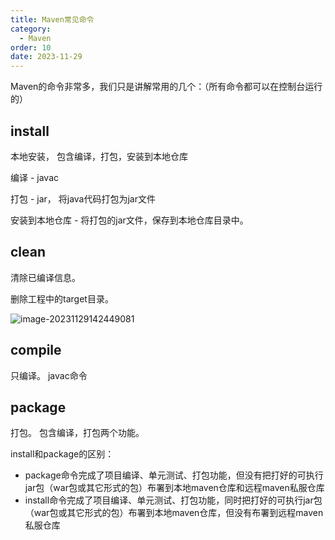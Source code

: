 ```yaml
---
title: Maven常见命令
category:
  - Maven
order: 10
date: 2023-11-29
---
```


<!-- more -->

Maven的命令非常多，我们只是讲解常用的几个：（所有命令都可以在控制台运行的）

## install

本地安装， 包含编译，打包，安装到本地仓库

编译 - javac

打包 - jar， 将java代码打包为jar文件

安装到本地仓库 - 将打包的jar文件，保存到本地仓库目录中。

## clean

清除已编译信息。

删除工程中的target目录。

![image-20231129142449081](https://studyimages.oss-cn-beijing.aliyuncs.com/img/Maven/202311/202311291424346.png)

## compile

只编译。 javac命令

## package

打包。 包含编译，打包两个功能。

install和package的区别：

- package命令完成了项目编译、单元测试、打包功能，但没有把打好的可执行jar包（war包或其它形式的包）布署到本地maven仓库和远程maven私服仓库
- install命令完成了项目编译、单元测试、打包功能，同时把打好的可执行jar包（war包或其它形式的包）布署到本地maven仓库，但没有布署到远程maven私服仓库